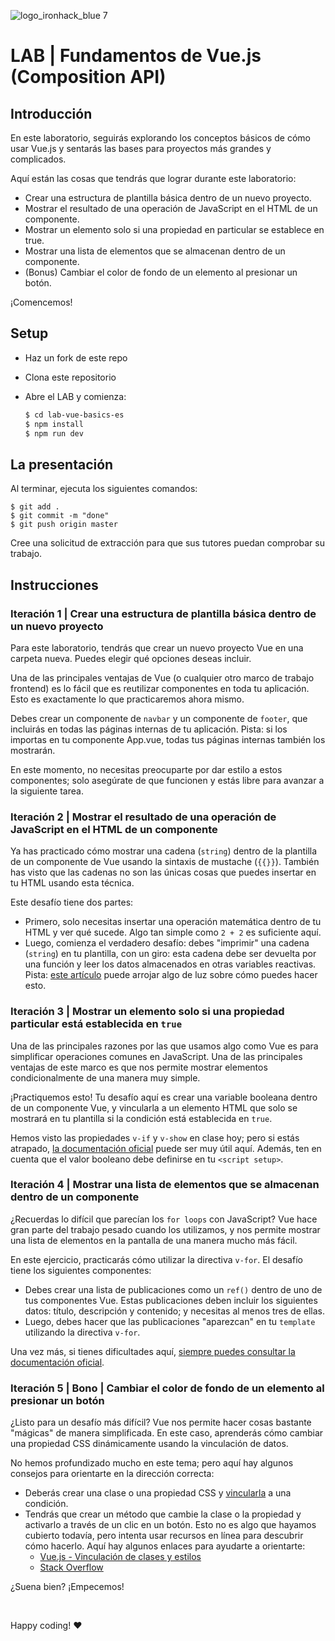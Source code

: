 ![logo_ironhack_blue 7](https://user-images.githubusercontent.com/23629340/40541063-a07a0a8a-601a-11e8-91b5-2f13e4e6b441.png)

# LAB | Fundamentos de Vue.js (Composition API)

## Introducción

En este laboratorio, seguirás explorando los conceptos básicos de cómo usar Vue.js y sentarás las bases para proyectos más grandes y complicados.

Aquí están las cosas que tendrás que lograr durante este laboratorio:

- Crear una estructura de plantilla básica dentro de un nuevo proyecto.
- Mostrar el resultado de una operación de JavaScript en el HTML de un componente.
- Mostrar un elemento solo si una propiedad en particular se establece en true.
- Mostrar una lista de elementos que se almacenan dentro de un componente.
- (Bonus) Cambiar el color de fondo de un elemento al presionar un botón.

¡Comencemos!

## Setup

- Haz un fork de este repo
- Clona este repositorio
- Abre el LAB y comienza:

  ```bash
  $ cd lab-vue-basics-es
  $ npm install
  $ npm run dev
  ```

## La presentación

Al terminar, ejecuta los siguientes comandos:

```shell
$ git add .
$ git commit -m "done"
$ git push origin master
```

Cree una solicitud de extracción para que sus tutores puedan comprobar su trabajo.


<!-- ## Getting Started -->


## Instrucciones

### Iteración 1 | Crear una estructura de plantilla básica dentro de un nuevo proyecto

Para este laboratorio, tendrás que crear un nuevo proyecto Vue en una carpeta nueva. Puedes elegir qué opciones deseas incluir.

Una de las principales ventajas de Vue (o cualquier otro marco de trabajo frontend) es lo fácil que es reutilizar componentes en toda tu aplicación. Esto es exactamente lo que practicaremos ahora mismo.

Debes crear un componente de `navbar` y un componente de `footer`, que incluirás en todas las páginas internas de tu aplicación. Pista: si los importas en tu componente App.vue, todas tus páginas internas también los mostrarán.

En este momento, no necesitas preocuparte por dar estilo a estos componentes; solo asegúrate de que funcionen y estás libre para avanzar a la siguiente tarea.

### Iteración 2 | Mostrar el resultado de una operación de JavaScript en el HTML de un componente

Ya has practicado cómo mostrar una cadena (`string`) dentro de la plantilla de un componente de Vue usando la sintaxis de mustache (`{{}}`). También has visto que las cadenas no son las únicas cosas que puedes insertar en tu HTML usando esta técnica.

Este desafío tiene dos partes:

- Primero, solo necesitas insertar una operación matemática dentro de tu HTML y ver qué sucede. Algo tan simple como `2 + 2` es suficiente aquí.
- Luego, comienza el verdadero desafío: debes "imprimir" una cadena (`string`) en tu plantilla, con un giro: esta cadena debe ser devuelta por una función y leer los datos almacenados en otras variables reactivas. Pista: [este artículo](https://vuejs.org/guide/essentials/computed.html#basic-example) puede arrojar algo de luz sobre cómo puedes hacer esto.

### Iteración 3 | Mostrar un elemento solo si una propiedad particular está establecida en `true`

Una de las principales razones por las que usamos algo como Vue es para simplificar operaciones comunes en JavaScript. Una de las principales ventajas de este marco es que nos permite mostrar elementos condicionalmente de una manera muy simple.

¡Practiquemos esto! Tu desafío aquí es crear una variable booleana dentro de un componente Vue, y vincularla a un elemento HTML que solo se mostrará en tu plantilla si la condición está establecida en `true`.

Hemos visto las propiedades `v-if` y `v-show` en clase hoy; pero si estás atrapado, [la documentación oficial](https://v2.vuejs.org/v2/guide/conditional.html) puede ser muy útil aquí. Además, ten en cuenta que el valor booleano debe definirse en tu `<script setup>`.

### Iteración 4 | Mostrar una lista de elementos que se almacenan dentro de un componente

¿Recuerdas lo difícil que parecían los `for loops` con JavaScript? Vue hace gran parte del trabajo pesado cuando los utilizamos, y nos permite mostrar una lista de elementos en la pantalla de una manera mucho más fácil.

En este ejercicio, practicarás cómo utilizar la directiva `v-for`. El desafío tiene los siguientes componentes:

- Debes crear una lista de publicaciones como un `ref()` dentro de uno de tus componentes Vue. Estas publicaciones deben incluir los siguientes datos: título, descripción y contenido; y necesitas al menos tres de ellas.
- Luego, debes hacer que las publicaciones "aparezcan" en tu `template` utilizando la directiva `v-for`.

Una vez más, si tienes dificultades aquí, [siempre puedes consultar la documentación oficial](https://vuejs.org/guide/essentials/list.html#v-for-with-an-object).

### Iteración 5 | Bono | Cambiar el color de fondo de un elemento al presionar un botón

¿Listo para un desafío más difícil? Vue nos permite hacer cosas bastante "mágicas" de manera simplificada. En este caso, aprenderás cómo cambiar una propiedad CSS dinámicamente usando la vinculación de datos.

No hemos profundizado mucho en este tema; pero aquí hay algunos consejos para orientarte en la dirección correcta:

- Deberás crear una clase o una propiedad CSS y [vincularla](https://v1.vuejs.org/guide/syntax.html) a una condición.
- Tendrás que crear un método que cambie la clase o la propiedad y activarlo a través de un clic en un botón. Esto no es algo que hayamos cubierto todavía, pero intenta usar recursos en línea para descubrir cómo hacerlo. Aquí hay algunos enlaces para ayudarte a orientarte:
  - [Vue.js - Vinculación de clases y estilos](https://vuejs.org/guide/essentials/class-and-style.html)
  - [Stack Overflow](https://stackoverflow.com/questions/59354679/add-background-color-when-click-a-button-vue-js)

¿Suena bien? ¡Empecemos!

<br>

Happy coding! :heart:
